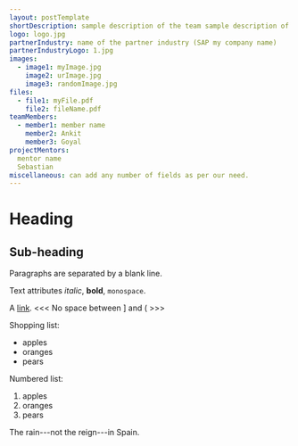 ```yaml
---
layout: postTemplate
shortDescription: sample description of the team sample description of the team sample description of the team sample description of the team 
logo: logo.jpg
partnerIndustry: name of the partner industry (SAP my company name)
partnerIndustryLogo: 1.jpg
images:
  - image1: myImage.jpg
    image2: urImage.jpg
    image3: randomImage.jpg
files:
  - file1: myFile.pdf
    file2: fileName.pdf
teamMembers:
  - member1: member name
    member2: Ankit
    member3: Goyal
projectMentors:
  mentor name
  Sebastian
miscellaneous: can add any number of fields as per our need.
---
```


Heading
=======

Sub-heading
-----------
 
 Paragraphs are separated
 by a blank line.
 
 Text attributes *italic*,
 **bold**, `monospace`.
 
 A [link](http://example.com).
 <<<   No space between ] and (  >>>

 Shopping list:
 
   * apples
   * oranges
   * pears
 
 Numbered list:
 
   1. apples
   2. oranges
   3. pears
 
 The rain---not the reign---in
 Spain.
